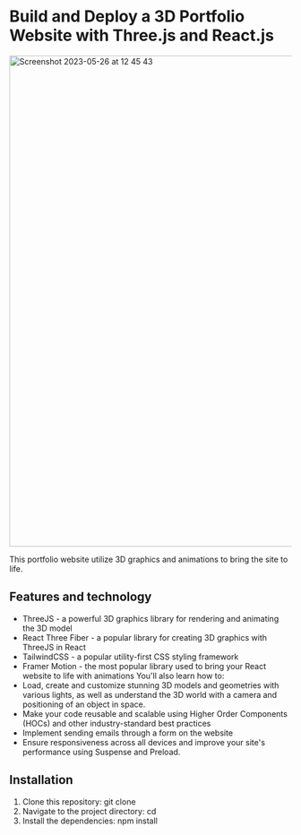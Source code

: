 # Build and Deploy a 3D Portfolio Website with Three.js and React.js
<img width="877" alt="Screenshot 2023-05-26 at 12 45 43" src="https://github.com/ThomasHeim11/Web3-Project-/assets/106417552/4d55413a-f1b2-4d68-ab4f-e794f2d32854">

This portfolio website utilize 3D graphics and animations to bring the site to life.

## Features and technology

- ThreeJS - a powerful 3D graphics library for rendering and animating the 3D model
- React Three Fiber - a popular library for creating 3D graphics with ThreeJS in React
- TailwindCSS - a popular utility-first CSS styling framework
- Framer Motion - the most popular library used to bring your React website to life with animations
You'll also learn how to:
- Load, create and customize stunning 3D models and geometries with various lights, as well as understand the 3D world with a camera and positioning of an object in space.
- Make your code reusable and scalable using Higher Order Components (HOCs) and other industry-standard best practices
- Implement sending emails through a form on the website
- Ensure responsiveness across all devices and improve your site's performance using Suspense and Preload.

## Installation

1. Clone this repository: git clone
2. Navigate to the project directory: cd
3. Install the dependencies: npm install




